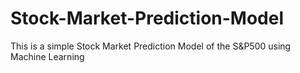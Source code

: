# Stock-Market-Prediction-Model
This is a simple Stock Market Prediction Model of the S&amp;P500 using Machine Learning
